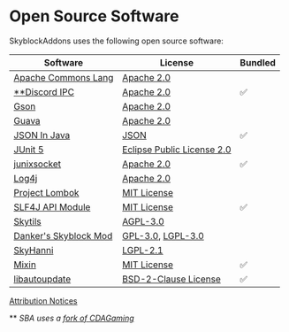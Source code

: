 # Open Source Software

SkyblockAddons uses the following open source software:

| Software                                                                       | License                                                                                                                                                    | Bundled                                                        |
|--------------------------------------------------------------------------------|------------------------------------------------------------------------------------------------------------------------------------------------------------|----------------------------------------------------------------|
| [Apache Commons Lang](https://github.com/apache/commons-lang)                  | [Apache 2.0](../../dependencyLicenses/discordIPC/APACHE_2.0.txt)                                                                                           |                                                                |
| [**Discord IPC](https://github.com/jagrosh/DiscordIPC)                         | [Apache 2.0](../../dependencyLicenses/discordIPC/APACHE_2.0.txt)                                                                                           | :white_check_mark:                                             |
| [Gson](https://github.com/google/gson)                                         | [Apache 2.0](../../dependencyLicenses/discordIPC/APACHE_2.0.txt)                                                                                           |                                                                |
| [Guava](https://github.com/google/guava)                                       | [Apache 2.0](../../dependencyLicenses/discordIPC/APACHE_2.0.txt)                                                                                           |                                                                |
| [JSON In Java](https://github.com/stleary/JSON-java)                           | [JSON](../../dependencyLicenses/json/JSON.txt)                                                                                                             | :white_check_mark:                                             |
| [JUnit 5](https://junit.org/)                                                  | [Eclipse Public License 2.0](https://github.com/junit-team/junit5/blob/main/LICENSE.md)                                                                    |                                                                |
| [junixsocket](https://github.com/kohlschutter/junixsocket)                     | [Apache 2.0](../../dependencyLicenses/junixsocket/APACHE_2.0.txt)                                                                                          | :white_check_mark:                                             |
| [Log4j](https://logging.apache.org/log4j/2.x/)                                 | [Apache 2.0](../../dependencyLicenses/discordIPC/APACHE_2.0.txt)                                                                                           |                                                                |
| [Project Lombok](https://projectlombok.org/)                                   | [MIT License](https://opensource.org/licenses/mit-license.php)                                                                                             |                                                                |
| [SLF4J API Module](http://www.slf4j.org/)                                      | [MIT License](../../dependencyLicenses/slf4j-api/MIT.txt)                                                                                                  | :white_check_mark:                                             |
| [Skytils](https://github.com/Skytils/SkytilsMod)                               | [AGPL-3.0](https://github.com/Skytils/SkytilsMod/blob/1.x/LICENSE.md)                                                                                      |                                                                |
| [Danker's Skyblock Mod](https://github.com/bowser0000/SkyblockMod)             | [GPL-3.0](https://github.com/bowser0000/SkyblockMod/blob/master/COPYING), [LGPL-3.0](https://github.com/bowser0000/SkyblockMod/blob/master/COPYING.LESSER) |                                                                |
| [SkyHanni](https://github.com/hannibal002/SkyHanni)                            | [LGPL-2.1](https://github.com/hannibal002/SkyHanni/blob/beta/LICENSE)                                                                                      |                                                                |
| [Mixin](https://github.com/SpongePowered/Mixin)                                | [MIT License](https://github.com/SpongePowered/Mixin/blob/master/LICENSE.txt)                                                                              | :white_check_mark:                                             |
| [libautoupdate](https://github.com/nea89o/libautoupdate)                       | [BSD-2-Clause License](https://github.com/nea89o/libautoupdate/blob/master/LICENSE)                                                                        | :white_check_mark:                                             |

[Attribution Notices](NOTICES.md)

** *SBA uses a [fork of CDAGaming](https://github.com/CDAGaming/DiscordIPC)*